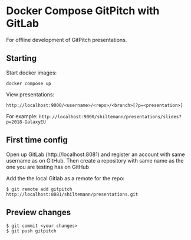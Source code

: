 # Docker Compose GitPitch with GitLab

For offline development of GitPitch presentations.

## Starting

Start docker images:

```
docker compose up
```

View presentations:

```
http://localhost:9000/<username>/<repo>/<branch>[?p=<presentation>]
```

For example: `http://localhost:9000/shiltemann/presentations/slides?p=2018-GalaxyEU`


## First time config

Open up GitLab (http://localhost:8081) and register an account with same username as
on GitHub. Then create a repository with same name as the one you are testing has on GitHub

Add the the local Gitlab as a remote for the repo:

```
$ git remote add gitpitch http://localhost:8081/shiltemann/presentations.git
```

## Preview changes

```
$ git commit <your changes>
$ git push gitpitch
```

